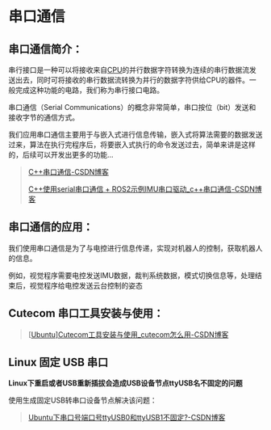 # 串口通信

## 串口通信简介：

串行接口是一种可以将接收来自[CPU](https://baike.baidu.com/item/CPU/120556?fromModule=lemma_inlink)的并行数据字符转换为连续的串行数据流发送出去，同时可将接收的串行数据流转换为并行的数据字符供给CPU的器件。一般完成这种功能的电路，我们称为串行接口电路。

串口通信（Serial Communications）的概念非常简单，串口按位（bit）发送和接收字节的通信方式。

我们应用串口通信主要用于与嵌入式进行信息传输，嵌入式将算法需要的数据发送过来，算法在执行完程序后，将要嵌入式执行的命令发送过去，简单来讲是这样的，后续可以开发出更多的功能...

> [C++串口通信-CSDN博客](https://blog.csdn.net/wy749929317/article/details/123822353?ops_request_misc=%7B%22request%5Fid%22%3A%22171333713316800226592791%22%2C%22scm%22%3A%2220140713.130102334..%22%7D&request_id=171333713316800226592791&biz_id=0&utm_medium=distribute.pc_search_result.none-task-blog-2~all~baidu_landing_v2~default-1-123822353-null-null.142^v100^pc_search_result_base6&utm_term=串口通信C%2B%2B&spm=1018.2226.3001.4187)
> 
> [C++使用serial串口通信 + ROS2示例IMU串口驱动_c++串口通信-CSDN博客](https://blog.csdn.net/zardforever123/article/details/134227412?ops_request_misc=%7B%22request%5Fid%22%3A%22171333713316800226592791%22%2C%22scm%22%3A%2220140713.130102334..%22%7D&request_id=171333713316800226592791&biz_id=0&utm_medium=distribute.pc_search_result.none-task-blog-2~all~baidu_landing_v2~default-2-134227412-null-null.142^v100^pc_search_result_base6&utm_term=串口通信C%2B%2B&spm=1018.2226.3001.4187)

## 串口通信的应用：

我们使用串口通信是为了与电控进行信息传递，实现对机器人的控制，获取机器人的信息。

例如，视觉程序需要电控发送IMU数据，裁判系统数据，模式切换信息等，处理结束后，视觉程序给电控发送云台控制的姿态

## **Cutecom 串口工具安装与使用：**

> [[Ubuntu\]Cutecom工具安装与使用_cutecom怎么用-CSDN博客](https://blog.csdn.net/weixin_49553049/article/details/114877684?ops_request_misc=&request_id=&biz_id=102&utm_term=ubuntu安装cutecom&utm_medium=distribute.pc_search_result.none-task-blog-2allsobaiduwebdefault-1-114877684.nonecase&spm=1018.2226.3001.4187)

## **Linux 固定 USB 串口**

**Linux下重启或者USB重新插拔会造成USB设备节点ttyUSB名不固定的问题**

使用生成固定USB转串口设备节点解决该问题：

> [Ubuntu下串口号端口号ttyUSB0和ttyUSB1不固定?-CSDN博客](https://blog.csdn.net/m0_37827405/article/details/89287876?ops_request_misc=&request_id=&biz_id=102&utm_term=固定dev/ttyusb0串口发数据每次固定的对应的USB口&utm_medium=distribute.pc_search_result.none-task-blog-2~all~sobaiduweb~default-1-89287876.nonecase)